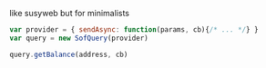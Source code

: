 like susyweb but for minimalists


```js
var provider = { sendAsync: function(params, cb){/* ... */} }
var query = new SofQuery(provider)

query.getBalance(address, cb)
```